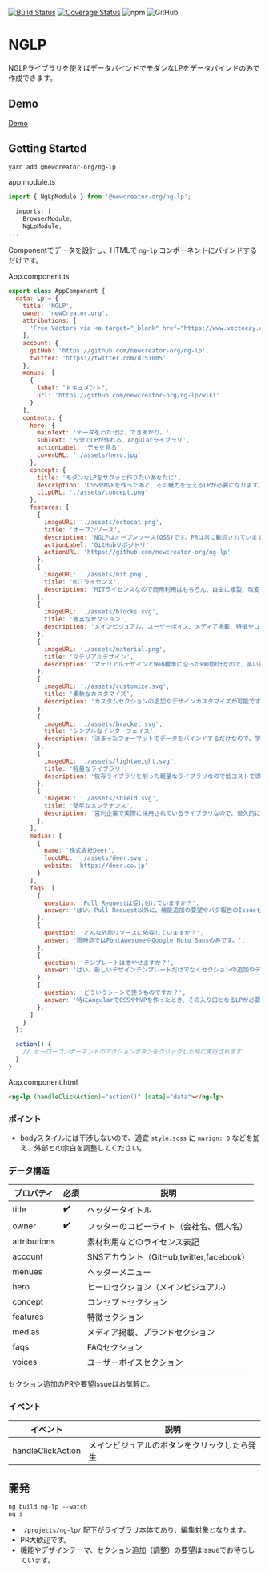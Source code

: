 [![Build Status](https://travis-ci.com/newcreator-org/ng-lp.svg?branch=master)](https://travis-ci.com/newcreator-org/ng-lp)
[![Coverage Status](https://coveralls.io/repos/github/newcreator-org/ng-lp/badge.svg?branch=master)](https://coveralls.io/github/newcreator-org/ng-lp?branch=master)
![npm](https://img.shields.io/npm/v/@newcreator-org/ng-lp.svg)
![GitHub](https://img.shields.io/github/license/newcreator-org/ng-lp.svg)

# NGLP

NGLPライブラリを使えばデータバインドでモダンなLPをデータバインドのみで作成できます。

## Demo

[Demo](https://deer-inc.github.io/ng-lp/)

## Getting Started

```bash
yarn add @newcreator-org/ng-lp
```

app.module.ts
```ts
import { NgLpModule } from '@newcreator-org/ng-lp';

  imports: [
    BrowserModule,
    NgLpModule,
...
```

Componentでデータを設計し、HTMLで `ng-lp` コンポーネントにバインドするだけです。

App.component.ts

```js
export class AppComponent {
  data: Lp = {
    title: 'NGLP',
    owner: 'newCreator.org',
    attributions: [
      'Free Vectors via <a target="_blank" href="https://www.vecteezy.com/">vecteezy.com</a>'
    ],
    account: {
      gitHub: 'https://github.com/newcreator-org/ng-lp',
      twitter: 'https://twitter.com/d151005'
    },
    menues: [
      {
        label: 'ドキュメント',
        url: 'https://github.com/newcreator-org/ng-lp/wiki'
      }
    ],
    contents: {
      hero: {
        mainText: 'データをわたせば、できあがり。',
        subText: '５分でLPが作れる、Angularライブラリ',
        actionLabel: 'デモを見る',
        coverURL: './assets/hero.jpg'
      },
      concept: {
        title: 'モダンなLPをサクッと作りたいあなたに',
        description: 'OSSやMVPを作ったあと、その魅力を伝えるLPが必要になります。このライブラリを使えば必要な項目をデータで渡すだけでLPが完成します。このページもNGLPで作られています。',
        clipURL: './assets/concept.png'
      },
      features: [
        {
          imageURL: './assets/octocat.png',
          title: 'オープンソース',
          description: 'NGLPはオープンソース(OSS)です。PRは常に歓迎されています。バグや要望があれば気軽にIssueを立ててください。',
          actionLabel: 'GitHubリポジトリ',
          actionURL: 'https://github.com/newcreator-org/ng-lp'
        },
        {
          imageURL: './assets/mit.png',
          title: 'MITライセンス',
          description: 'MITライセンスなので商用利用はもちろん、自由に複製、改変をすることができます。もちろん無料です。',
        },
        {
          imageURL: './assets/blocks.svg',
          title: '豊富なセクション',
          description: 'メインビジュアル、ユーザーボイス、メディア掲載、特徴やコンセプトなど頻出セクションを網羅しています。',
        },
        {
          imageURL: './assets/material.png',
          title: 'マテリアルデザイン',
          description: 'マテリアルデザインとWeb標準に沿ったRWD設計なので、高い閲覧性が担保されています。',
        },
        {
          imageURL: './assets/customize.svg',
          title: '柔軟なカスタマイズ',
          description: 'カスタムセクションの追加やデザインカスタマイズが可能です。',
        },
        {
          imageURL: './assets/bracket.svg',
          title: 'シンプルなインターフェイス',
          description: '決まったフォーマットでデータをバインドするだけなので、学習コストは一切必要ありません。',
        },
        {
          imageURL: './assets/lightweight.svg',
          title: '軽量なライブラリ',
          description: '依存ライブラリを削った軽量なライブラリなので低コストで導入できます。',
        },
        {
          imageURL: './assets/shield.svg',
          title: '堅牢なメンテナンス',
          description: '営利企業で実際に採用されているライブラリなので、恒久的にリリース可能なクオリティでメンテナンスされます。',
        },
      ],
      medias: [
        {
          name: '株式会社Deer',
          logoURL: './assets/deer.svg',
          website: 'https://deer.co.jp'
        }
      ],
      faqs: [
        {
          question: 'Pull Requestは受け付けていますか？',
          answer: 'はい。Pull Request以外に、機能追加の要望やバグ報告のIssueも大歓迎です 🥳',
        },
        {
          question: 'どんな外部リソースに依存していますか？',
          answer: '現時点ではFontAwesomeやGoogle Noto Sansのみです。',
        },
        {
          question: 'テンプレートは増やせますか？',
          answer: 'はい。新しいデザインテンプレートだけでなくセクションの追加やデザインテンプレートのブラッシュアップも大歓迎です。',
        },
        {
          question: 'どういうシーンで使うものですか？',
          answer: '特にAngularでOSSやMVPを作ったとき、その入り口となるLPが必要になります。HTML, CSSコーディングをしなくてもそれがサクッと作れるようにNGLPを作りました。',
        },
      ]
    }
  };

  action() {
    // ヒーローコンポーネントのアクションボタンをクリックした時に実行されます
  }
}
```

App.component.html

```html
<ng-lp (handleClickAction)="action()" [data]="data"></ng-lp>
```

### ポイント

- bodyスタイルには干渉しないので、適宜 `style.scss` に `marign: 0` などを加え、外部との余白を調整してください。

### データ構造

プロパティ|必須|説明
---|---|---
title|✔️|ヘッダータイトル
owner|✔️|フッターのコピーライト（会社名、個人名）
attributions||素材利用などのライセンス表記
account||SNSアカウント（GitHub,twitter,facebook）
menues||ヘッダーメニュー
hero||ヒーロセクション（メインビジュアル）
concept||コンセプトセクション
features||特徴セクション
medias||メディア掲載、ブランドセクション
faqs||FAQセクション
voices||ユーザーボイスセクション

セクション追加のPRや要望Issueはお気軽に。

### イベント

イベント|**説明**
---|---
handleClickAction|メインビジュアルのボタンをクリックしたら発生

## 開発

```
ng build ng-lp --watch
ng s
```

- `./projects/ng-lp/` 配下がライブラリ本体であり、編集対象となります。
- PR大歓迎です。
- 機能やデザインテーマ、セクション追加（調整）の要望はIssueでお待ちしています。
